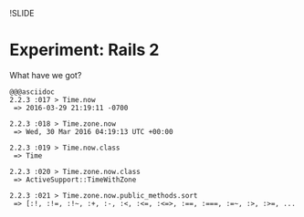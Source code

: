 !SLIDE

# Experiment: Rails 2

What have we got?
  
    @@@asciidoc
    2.2.3 :017 > Time.now
     => 2016-03-29 21:19:11 -0700 

    2.2.3 :018 > Time.zone.now
     => Wed, 30 Mar 2016 04:19:13 UTC +00:00 

    2.2.3 :019 > Time.now.class
     => Time 

    2.2.3 :020 > Time.zone.now.class
     => ActiveSupport::TimeWithZone 

    2.2.3 :021 > Time.zone.now.public_methods.sort
     => [:!, :!=, :!~, :+, :-, :<, :<=, :<=>, :==, :===, :=~, :>, :>=, ...

